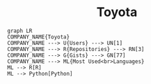 <h1 align="center">Toyota</h1>

```mermaid
graph LR
COMPANY_NAME{Toyota}
COMPANY_NAME ---> U{Users} ---> UN[1]
COMPANY_NAME ---> R{Repositories} ---> RN[3]
COMPANY_NAME ---> G{Gists} ---> GN[77]
COMPANY_NAME ---> ML{Most Used<br>Languages}
ML --> R[R]
ML --> Python[Python]
```
